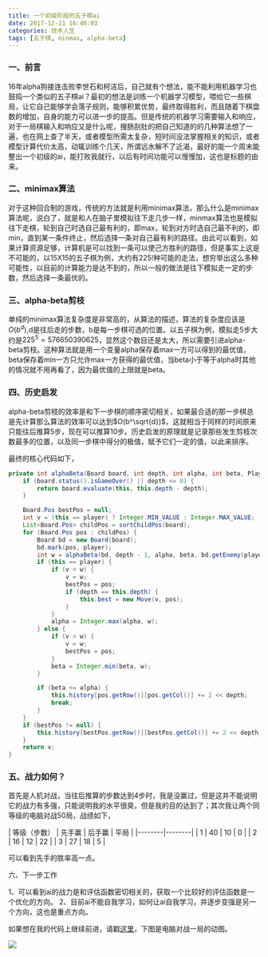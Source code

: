 ```yaml
---
title: 一个初级阶段的五子棋ai
date: 2017-12-11 16:46:03
categories: 技术人生
tags: [五子棋, minmax, alpha-beta]
---
```


### 一、前言

16年alpha狗接连击败李世石和柯洁后，自己就有个想法，能不能利用机器学习也鼓捣一个类似的五子棋ai？最初的想法是训练一个机器学习模型，喂给它一些棋局，让它自己能够学会落子规则，能够积累优势，最终取得胜利，而且随着下棋盘数的增加，自身的能力可以进一步的提高。但是传统的机器学习需要输入和响应，对于一局棋输入和响应又是什么呢，搜肠刮肚的把自己知道的的几种算法想了一遍，也在网上查了半天，或者模型所需太复杂，短时间没法掌握相关的知识，或者模型计算代价太高，动辄训练个几天，所谓远水解不了近渴，最好的能一个周末能整出一个初级的ai，能打败我就行，以后有时间功能可以慢慢加，这也是标题的由来。

<!-- more -->

### 二、minimax算法

对于这种回合制的游戏，传统的方法就是利用minimax算法，那么什么是minimax算法呢，说白了，就是和人在脑子里模拟往下走几步一样，minmax算法也是模拟往下走棋，轮到自己时选自己最有利的，即max，轮到对方时选自己最不利的，即min，直到某一条件终止，然后选择一条对自己最有利的路径。由此可以看到，如果计算资源足够，计算机是可以找到一条可以使己方胜利的路径，但是事实上这是不可能的，以15X15的五子棋为例，大约有225!种可能的走法，想穷举出这么多种可能性，以目前的计算能力是达不到的，所以一般的做法是往下模拟走一定的步数，然后选择一条最优的。

### 三、alpha-beta剪枝

单纯的minimax算法复杂度是非常高的，从算法的描述，算法的复杂度应该是$O(b^d)$,d是往后走的步数，b是每一步棋可选的位置。以五子棋为例，模拟走5步大约是$225^5=576650390625$，显然这个数目还是太大，所以需要引进alpha-beta剪枝。这种算法就是用一个变量alpha保存着max一方可以得到的最优值，beta保存着min一方只允许max一方获得的最优值，当beta小于等于alpha时其他的情况就不用再看了，因为最优值的上限就是beta。

### 四、历史启发

alpha-beta剪枝的效率是和下一步棋的顺序密切相关，如果最合适的那一步棋总是先计算那么算法的效率可以达到$O(b^\sqrt{d})$，这就相当于同样的时间原来只能往后推算5步，现在可以推算10步。历史启发的原理就是记录那些发生剪枝次数最多的位置，以及同一步棋中得分的极值，赋予它们一定的值，以此来排序。

最终的核心代码如下，

```java
private int alphaBeta(Board board, int depth, int alpha, int beta, Player player) {
    if (board.status().isGameOver() || depth <= 0) {
        return board.evaluate(this, this.depth - depth);
    }

    Board.Pos bestPos = null;
    int v = (this == player) ? Integer.MIN_VALUE : Integer.MAX_VALUE;
    List<Board.Pos> childPos = sortChildPos(board);
    for (Board.Pos pos : childPos) {
        Board bd = new Board(board);
        bd.mark(pos, player);
        int w = alphaBeta(bd, depth - 1, alpha, beta, bd.getEnemy(player));
        if (this == player) {
            if (v < w) {
                v = w;
                bestPos = pos;
                if (depth == this.depth) {
                    this.best = new Move(v, pos);
                }
            }
            alpha = Integer.max(alpha, w);
        } else {
            if (v > w) {
                v = w;
                bestPos = pos;
            }
            beta = Integer.min(beta, w);
        }

        if (beta <= alpha) {
            this.history[pos.getRow()][pos.getCol()] += 2 << depth;
            break;
        }
    }
    if (bestPos != null) {
        this.history[bestPos.getRow()][bestPos.getCol()] += 2 << depth;
    }
    return v;
}
```
### 五、战力如何？

首先是人机对战，当往后推算的步数达到4步时，我是没赢过，但是这并不能说明它的战力有多强，只能说明我的水平很臭，但是我的目的达到了；其次我让两个同等级的电脑对战50局，战绩如下，

| 等级（步数） | 先手赢 | 后手赢 | 平局 |
|--------|--------|
|    1    |    40    | 10 | 0 |
|    2    |    16    | 12 | 22 |
|    3    |    27    | 18 | 5 |

可以看到先手的胜率高一点。

六、下一步工作

1、可以看到ai的战力是和评估函数密切相关的，获取一个比较好的评估函数是一个优化的方向。
2、目前ai不能自我学习，如何让ai自我学习，并逐步变强是另一个方向，这也是重点方向。

如果想在我的代码上继续前进，请戳[这里](https://github.com/pingao777/NewBe)，下图是电脑对战一局的动图。

![](http://ozgrgjwvp.bkt.clouddn.com/2017-12-11-gomoku.gif)





